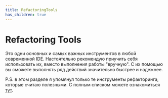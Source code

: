 ```yaml
---
title: RefactoringTools
has_children: true
---
```


# Refactoring Tools

Это одни основных и самых важных инструментов в любой современной IDE. Настоятельно рекомендую приучить себя использовать их, вместо выполнения работы "вручную". С их помощью вы сможете выполнять ряд действий значительно быстрее и надежнее.


P.S. в этом разделе я упомянул только те инструменты рефакторинга, которые считаю полезными. С полным списком можете ознакомиться [тут](https://www.jetbrains.com/help/phpstorm/refactoring-source-code.html).